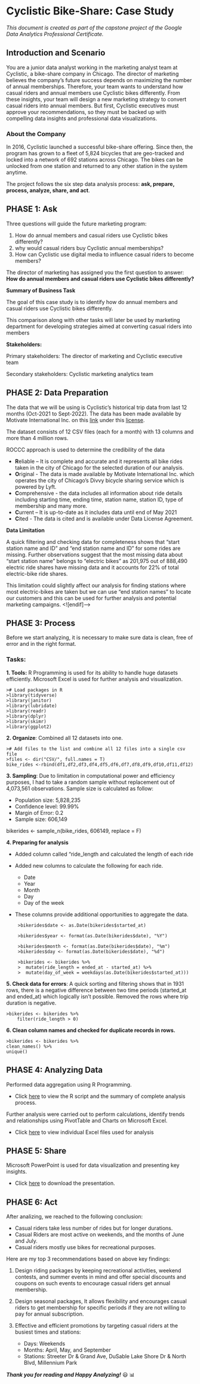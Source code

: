 # **Cyclistic Bike-Share: Case Study**

_This document is created as part of the capstone project of the Google Data Analytics Professional Certificate._

## Introduction and Scenario
You are a junior data analyst working in the marketing analyst team at Cyclistic, a bike-share company in Chicago. The director of marketing believes the company’s future success depends on maximizing the number of annual memberships. Therefore, your team wants to understand how casual riders and annual members use Cyclistic bikes differently. From these insights, your team will design a new marketing strategy to convert casual riders into annual members. But first, Cyclistic executives must approve your recommendations, so they must be backed up with compelling data insights and professional data visualizations.

### **About the Company**
In 2016, Cyclistic launched a successful bike-share offering. Since then, the program has grown to a fleet of 5,824 bicycles that are geo-tracked and locked into a network of 692 stations across Chicago. The bikes can be unlocked from one station and returned to any other station in the system anytime.

The project follows the six step data analysis process: **ask, prepare, process, analyze, share, and act**.

## **PHASE 1: Ask** 
Three questions will guide the future marketing program:
 1. How do annual members and casual riders use Cyclistic bikes
    differently? 
 2. why would casual riders buy Cyclistic annual memberships?
 3. How can Cyclistic use digital media to influence casual
        riders to become members?
        
The director of marketing has assigned you the first question to answer: 
**How do annual members and casual riders use Cyclistic bikes differently?**

**Summary of Business Task**

The goal of this case study is to identify how do annual members and casual riders use Cyclistic bikes differently.

This comparison along with other tasks will later be used by marketing department for developing strategies aimed at converting casual riders into members

**Stakeholders:**

Primary stakeholders: The director of marketing and Cyclistic executive team

Secondary stakeholders: Cyclistic marketing analytics team

## **PHASE 2: Data Preparation**

The data that we will be using is Cyclistic’s historical trip data from last 12 months (Oct-2021 to Sept-2022). The data has been made available by Motivate International Inc. on this [link](https://divvy-tripdata.s3.amazonaws.com/index.html) under this [license](https://www.divvybikes.com/data-license-agreement).

The dataset consists of 12 CSV files (each for a month) with 13 columns and more than 4 million rows.

ROCCC approach is used to determine the credibility of the data

-   **R**eliable – It is complete and accurate and it represents all bike rides taken in the city of Chicago for the selected duration of our analysis.
-   **O**riginal - The data is made available by Motivate International Inc. which operates the city of Chicago’s Divvy bicycle sharing service which is powered by Lyft.
-   **C**omprehensive - the data includes all information about ride details including starting time, ending time, station name, station ID, type of membership and many more.
-   **C**urrent – It is up-to-date as it includes data until end of May 2021
-   **C**ited - The data is cited and is available under Data License Agreement.

**Data Limitation**

A quick filtering and checking data for completeness shows that “start station name and ID” and “end station name and ID” for some rides are missing. Further observations suggest that the most missing data about “start station name” belongs to “electric bikes” as 201,975 out of 888,490 electric ride shares have missing data and it accounts for 22% of total electric-bike ride shares.

This limitation could slightly affect our analysis for finding stations where most electric-bikes are taken but we can use “end station names” to locate our customers and this can be used for further analysis and potential marketing campaigns.
<![endif]-->

## **PHASE 3: Process**

Before we start analyzing, it is necessary to make sure data is clean, free of error and in the right format.
### **Tasks:**

 **1. Tools:** R Programming is used for its ability to handle huge datasets efficiently. Microsoft Excel is used for further analysis and visualization. 

	># Load packages in R
	>library(tidyverse)
	>library(janitor)
	>library(lubridate)
	>library(readr)
	>library(dplyr)
	>library(skimr)
	>library(ggplot2)

**2. Organize**: Combined all 12 datasets into one.

	># Add files to the list and combine all 12 files into a single csv file  	
	>files <- dir("CSV/", full.names = T)  	
	bike_rides <-rbind(df1,df2,df3,df4,df5,df6,df7,df8,df9,df10,df11,df12)


**3. Sampling**: Due to limitation in computational power and efficiency purposes, I had to take a random sample without replacement out of 4,073,561 observations. Sample size is calculated as follow:
 - Population size: 5,828,235
 - Confidence level: 99.99%
 - Margin of Error: 0.2
 - Sample size: 606,149

 bikerides <- sample_n(bike_rides, 606149, replace = F)


**4. Preparing for analysis**

- Added column called “ride_length and calculated the length of each ride
- Added new columns to calculate the following for each ride.
	- Date
	- Year
	- Month
	- Day
	- Day of the week
 - These columns provide additional opportunities to aggregate the data.

		>bikerides$date <- as.Date(bikerides$started_at)
 
		>bikerides$year <- format(as.Date(bikerides$date), "%Y")
 
		>bikerides$month <- format(as.Date(bikerides$date), "%m")
		>bikerides$day <- format(as.Date(bikerides$date), "%d")

		>bikerides <- bikerides %>% 
		>  mutate(ride_length = ended_at - started_at) %>%   
		>  mutate(day_of_week = weekdays(as.Date(bikerides$started_at)))

**5. Check data for errors**: A quick sorting and filtering shows that in 1931 rows, there is a negative difference between two time periods (started_at and ended_at) which logically isn’t possible.
	Removed the rows where trip duration is negative.

	>bikerides <- bikerides %>%
  		filter(ride_length > 0)


**6. Clean column names and checked for duplicate records in rows.**

    >bikerides <- bikerides %>%
  	clean_names() %>%
  	unique()


## PHASE 4: Analyzing Data
Performed data aggregation using R Programming.
- Click [here](https://github.com/Diamondeminence/Google-Data-Analytics-Project/blob/main/Cyclistic%20Script.R) to view the R script and the summary of complete analysis process.

Further analysis were carried out to perform calculations, identify trends and relationships using PivotTable and Charts on Microsoft Excel.

 - Click [here](https://github.com/Diamondeminence/Google-Data-Analytics-Project/blob/main/BikeRidesSummary.xlsx) to view individual Excel files used for analysis

## PHASE 5: Share
Microsoft PowerPoint is used for data visualization and presenting key insights.
- Click [here](https://github.com/Diamondeminence/Google-Data-Analytics-Project/blob/main/Case%20StudyPresentation.pptx) to download the presentation.

## PHASE 6: Act
After analizing, we reached to the following conclusion:
- Casual riders take less number of rides but for longer durations.
- Casual Riders are most active on weekends, and the months of June and July.
- Casual riders mostly use bikes for recreational purposes.

Here are my top 3 recommendations based on above key findings:
1. Design riding packages by keeping recreational activities, weekend contests, and summer events in mind and offer special discounts and coupons on such events to encourage casual riders get annual membership.

2. Design seasonal packages, It allows flexibility and encourages casual riders to get membership for specific periods if they are not willing to pay for annual subscription.

3. Effective and efficient promotions by targeting casual riders at the busiest times and stations:
	- Days: Weekends
	- Months: April, May, and September
	- Stations: Streeter Dr & Grand Ave, DuSable Lake Shore Dr & North Blvd, Millennium Park


***Thank you for reading and Happy Analyzing!*** :smiley: :bar_chart:
